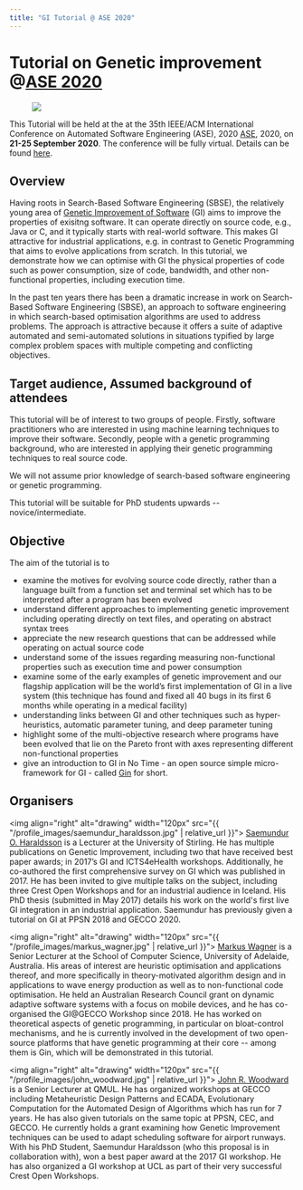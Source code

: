```yaml
---
title: "GI Tutorial @ ASE 2020"
---
```


# Tutorial on Genetic improvement @[ASE 2020](https://conf.researchr.org/home/ase-2020)


<figure class="figure">
  <img class="figure-img img-fluid" src="https://conf.researchr.org/getImage/ase-2020/carousel/ewvewr.jpg">
</figure>

This Tutorial will be held at the at the 35th IEEE/ACM International Conference on Automated Software Engineering (ASE), 2020 [ASE](https://conf.researchr.org/home/ase-2020), 2020, on **21-25 September 2020**. The conference will be fully virtual. Details can be found [here](https://conf.researchr.org/home/ase-2020).

## Overview

Having roots in Search-Based Software Engineering (SBSE), the relatively young area of [Genetic Improvement of Software](./faq.html) (GI) aims to improve the properties of exisitng software. It can operate directly on source code, e.g., Java or C, and it typically starts with real-world software. This makes GI attractive for industrial applications, e.g. in contrast to Genetic Programming that aims to evolve applications from scratch. In this tutorial, we demonstrate how we can optimise with GI the physical properties of code such as power consumption, size of code, bandwidth, and other non-functional properties, including execution time.

In the past ten years there has been a dramatic increase in work on Search-Based Software Engineering (SBSE), an approach to software engineering in which search-based optimisation algorithms are used to address problems. The approach is attractive because it offers a suite of adaptive automated and semi-automated solutions in situations typified by large complex problem spaces with multiple competing and conflicting objectives. 

## Target audience, Assumed background of attendees

This tutorial will be of interest to two groups of people. 
Firstly, software practitioners who are interested in using machine learning techniques to improve their software.
Secondly, people with a genetic programming background, who are interested in applying their genetic programming techniques to real source code. 

We will not assume prior knowledge of search-based software engineering or genetic programming.

This tutorial will be suitable for PhD students upwards -- novice/intermediate.

## Objective

The aim of the tutorial is to
- examine the motives for evolving source code directly, rather than a language built from a function set and terminal set which has to be interpreted after a program has been evolved
- understand different approaches to implementing genetic improvement including operating directly on text files, and operating on abstract syntax trees
- appreciate the new research questions that can be addressed while operating on actual source code
- understand some of the issues regarding measuring non-functional properties such as execution time and power consumption
- examine some of the early examples of genetic improvement and our flagship application will be the world’s first implementation of GI in a live system (this technique has found and fixed all 40 bugs in its first 6 months while operating in a medical facility)
- understanding links between GI and other techniques such as hyper-heuristics, automatic parameter tuning, and deep parameter tuning
- highlight some of the multi-objective research where programs have been evolved that lie on the Pareto front with axes representing different non-functional properties
- give an introduction to GI in No Time - an open source simple micro-framework for GI - called [Gin](https://github.com/gintool/gin) for short.

## Organisers

<img align="right"  alt="drawing" width="120px" src="{{ "/profile_images/saemundur_haraldsson.jpg" | relative_url }}">
[Saemundur O. Haraldsson](http://www.cs.stir.ac.uk/~soh/ ) is a Lecturer at the University of Stirling. He has multiple publications on Genetic Improvement, including two that have received best paper awards; in 2017’s GI and ICTS4eHealth workshops. Additionally, he co-authored the first comprehensive survey on GI which was published in 2017. He has been invited to give multiple talks on the subject, including three Crest Open Workshops and for an industrial audience in Iceland. His PhD thesis (submitted in May 2017) details his work on the world's first live GI integration in an industrial application. Saemundur has previously given a tutorial on GI at PPSN 2018 and GECCO 2020.

<img align="right"  alt="drawing" width="120px" src="{{ "/profile_images/markus_wagner.jpg" | relative_url }}">
[Markus Wagner](https://cs.adelaide.edu.au/~markus/) is a Senior Lecturer at the School of Computer Science, University of Adelaide, Australia. His areas of interest are heuristic optimisation and applications thereof, and more specifically in theory-motivated algorithm design and in applications to wave energy production as well as to non-functional code optimisation. He held an Australian Research Council grant on dynamic adaptive software systems with a focus on mobile devices, and he has co-organised the GI@GECCO Workshop since 2018. He has worked on theoretical aspects of genetic programming, in particular on bloat-control mechanisms, and he is currently involved in the development of two open-source platforms that have genetic programming at their core -- among them is Gin, which will be demonstrated in this tutorial.

<img align="right"  alt="drawing" width="120px" src="{{ "/profile_images/john_woodward.jpg" | relative_url }}">
[John R. Woodward](http://www.eecs.qmul.ac.uk/~jwoodward/ ) is a Senior Lecturer at QMUL. He has organized workshops at GECCO including Metaheuristic Design Patterns and ECADA, Evolutionary Computation for the Automated Design of Algorithms which has run for 7 years. He has also given tutorials on the same topic at PPSN, CEC, and GECCO. He currently holds a grant examining how Genetic Improvement techniques can be used to adapt scheduling software for airport runways. With his PhD Student, Saemundur Haraldsson (who this proposal is in collaboration with), won a best paper award at the 2017 GI workshop. He has also organized a GI workshop at UCL as part of their very successful Crest Open Workshops.
